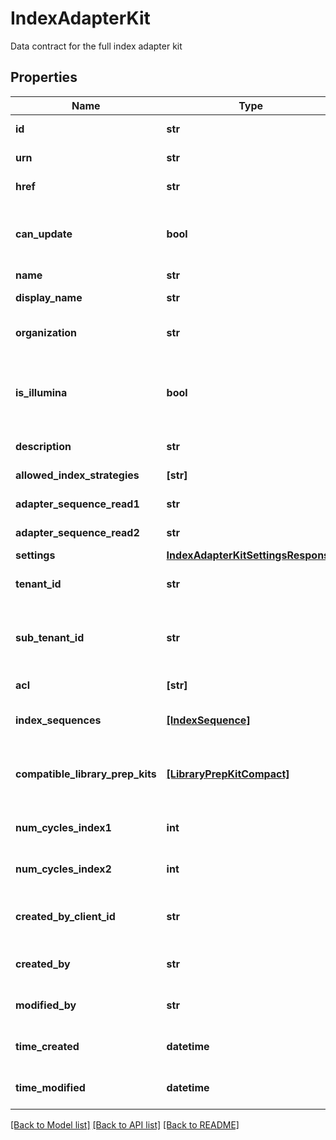 # IndexAdapterKit

Data contract for the full index adapter kit

## Properties
Name | Type | Description | Notes
------------ | ------------- | ------------- | -------------
**id** | **str** | Unique object ID | [optional] 
**urn** | **str** | URN of the object | [optional] 
**href** | **str** | HREF to the object | [optional] 
**can_update** | **bool** | Indicate whether the IndexAdapterKit can be updated currently. | [optional] 
**name** | **str** | Name of the kit | [optional] 
**display_name** | **str** | User-friendly name of the kit | [optional] 
**organization** | **str** | Name of organization owning the kit | [optional] 
**is_illumina** | **bool** | Indicates whether or not the current index adapter kit is from Illumina | [optional] 
**description** | **str** | Description of the kit | [optional] 
**allowed_index_strategies** | **[str]** | List of allowed index strategies | [optional] 
**adapter_sequence_read1** | **str** | Read 1 adapter sequence | [optional] 
**adapter_sequence_read2** | **str** | Read 2 adapter sequence | [optional] 
**settings** | [**IndexAdapterKitSettingsResponse**](IndexAdapterKitSettingsResponse.md) |  | [optional] 
**tenant_id** | **str** | Unique identifier for the resource tenant | [optional] 
**sub_tenant_id** | **str** | Organizational or Workgroup ID. If neither are present, User ID. | [optional] 
**acl** | **[str]** | Access control list of the object | [optional] 
**index_sequences** | [**[IndexSequence]**](IndexSequence.md) | Index sequences of the kit | [optional] 
**compatible_library_prep_kits** | [**[LibraryPrepKitCompact]**](LibraryPrepKitCompact.md) | Compatible library preparation kits for this index adapter kit | [optional] 
**num_cycles_index1** | **int** | Number of cycles in index 1 | [optional] [readonly] 
**num_cycles_index2** | **int** | Number of cycles in index 2 | [optional] [readonly] 
**created_by_client_id** | **str** | ClientId that created the resource (bssh, stratus...) | [optional] 
**created_by** | **str** | User that created the resource | [optional] 
**modified_by** | **str** | User that last modified the resource | [optional] 
**time_created** | **datetime** | Time (in UTC) the resource was created | [optional] 
**time_modified** | **datetime** | Time (in UTC) the resource was modified | [optional] 

[[Back to Model list]](../README.md#documentation-for-models) [[Back to API list]](../README.md#documentation-for-api-endpoints) [[Back to README]](../README.md)


